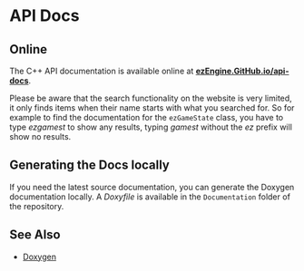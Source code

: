 # API Docs

## Online

The C++ API documentation is available online at [**ezEngine.GitHub.io/api-docs**](https://ezengine.github.io/api-docs).

Please be aware that the search functionality on the website is very limited, it only finds items when their name starts with what you searched for. So for example to find the documentation for the `ezGameState` class, you have to type *ezgamest* to show any results, typing *gamest* without the *ez* prefix will show no results.

## Generating the Docs locally

If you need the latest source documentation, you can generate the Doxygen documentation locally. A *Doxyfile* is available in the `Documentation` folder of the repository.

## See Also

* [Doxygen](http://www.doxygen.nl/index.html)
